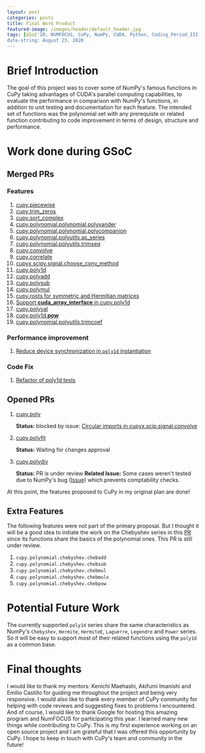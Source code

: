 ```yaml
---
layout: post
categories: posts
title: Final Work Product
featured-image: /images/header/default_header.jpg
tags: [GSoC'20, NUMFOCUS, CuPy, NumPy, CUDA, Python, Coding_Period_III, Week_12, Final_Evaluations]
date-string: August 23, 2020
---
```

<script src="//ajax.googleapis.com/ajax/libs/jquery/1.9.1/jquery.min.js"></script>
<script>window.jQuery || document.write('<script src="_/js/libs/jquery-1.9.1.min.js"><\/script>')</script>


# Brief Introduction

The goal of this project was to cover some of NumPy's famous functions in CuPy taking advantages of CUDA's parallel computing capabilities, to evaluate the performance in comparison with NumPy's functions, in addition to unit testing and documentation for each feature. The intended set of functions was the polynomial set with any prerequiste or related function contributing to code improvement in terms of design, structure and performance.


# Work done during GSoC


## Merged PRs



### Features


1. [cupy.piecewise](https://github.com/cupy/cupy/pull/3329)
2. [cupy.trim_zeros](https://github.com/cupy/cupy/pull/3340)
3. [cupy.sort_complex](https://github.com/cupy/cupy/pull/3348)
4. [cupy.polynomial.polynomial.polyvander](https://github.com/cupy/cupy/pull/3404)
5. [cupy.polynomial.polynomial.polycompanion](https://github.com/cupy/cupy/pull/3398)
6. [cupy.polynomial.polyutils.as_series](https://github.com/cupy/cupy/pull/3398)
7. [cupy.polynomial.polyutils.trimseq](https://github.com/cupy/cupy/pull/3398)
8. [cupy.convolve](https://github.com/cupy/cupy/pull/3371)
9. [cupy.correlate](https://github.com/cupy/cupy/pull/3525)
10. [cupyx.scipy.signal.choose_conv_method](https://github.com/cupy/cupy/pull/3464)
11. [cupy.poly1d](https://github.com/cupy/cupy/pull/3466)
12. [cupy.polyadd](https://github.com/cupy/cupy/pull/3548)
13. [cupy.polysub](https://github.com/cupy/cupy/pull/3593)
14. [cupy.polymul](https://github.com/cupy/cupy/pull/3590)
15. [cupy.roots for symmetric and Hermitian matrices](https://github.com/cupy/cupy/pull/3703)
16. [Support __cuda_array_interface__ in cupy.poly1d](https://github.com/cupy/cupy/pull/3729)
17. [cupy.polyval](https://github.com/cupy/cupy/pull/3725)
18. [cupy.poly1d.__pow__](https://github.com/cupy/cupy/pull/3734)
19. [cupy.polynomial.polyutils.trimcoef](https://github.com/cupy/cupy/pull/3793)


### Performance improvement

1. [Reduce device synchronization in `poly1d` instantiation](https://github.com/cupy/cupy/pull/3563)


### Code Fix

1. [Refactor of poly1d tests](https://github.com/cupy/cupy/pull/3704)



## Opened PRs

1. [cupy.poly](https://github.com/cupy/cupy/pull/3547)

   **Status:** blocked by issue: [Circular imports in cupyx.scip.signal.convolve](https://github.com/cupy/cupy/issues/3821)

2. [cupy.polyfit](https://github.com/cupy/cupy/pull/3747)

    **Status:** Waiting for changes approval

3. [cupy.polydiv](https://github.com/cupy/cupy/pull/3780)
    
    **Status:** PR is under review
    **Related Issue:** Some cases weren't tested due to NumPy's bug ([Issue](https://github.com/numpy/numpy/issues/17076)) which prevents comptability checks.



At this point, the features proposed to CuPy in my original plan are done!



## Extra Features

   The following features were not part of the primary proposal. But I thought it will be a good idea to initiate the work on the Chebyshev series in this [PR](https://github.com/cupy/cupy/pull/3811) since its functions share the basics of the polynomial ones. This PR is still under review.

1. `cupy.polynomial.chebyshev.chebadd`
2. `cupy.polynomial.chebyshev.chebsub`
3. `cupy.polynomial.chebyshev.chebmul`
4. `cupy.polynomial.chebyshev.chebmulx`
5. `cupy.polynomial.chebyshev.chebpow`



# Potential Future Work

The currently supported `poly1d` series share the same characteristics as NumPy's `Chebyshev`, `Hermite`, `HermiteE`, `Laguerre`, `Legendre` and `Power` series. So it will be easy to support most of their related functions using the `poly1d` as a common base. 


# Final thoughts


I would like to thank my mentors: Kenichi Maehashi, Akifumi Imanishi and Emilio Castillo for guiding me throughout the project and being very responsive. I would also like to thank every member of CuPy community for helping with code reviews and suggesting fixes to problems I encountered. And of course, I would like to thank Google for hosting this amazing program and NumFOCUS for participating this year. I learned many new things while contributing to CuPy. This is my first experience working on an open source project and I am grateful that I was offered this opportunity by CuPy. I hope to keep in touch with CuPy's team and community in the future!


